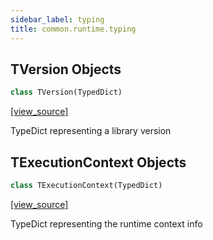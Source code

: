 ```yaml
---
sidebar_label: typing
title: common.runtime.typing
---
```


## TVersion Objects

```python
class TVersion(TypedDict)
```

[[view_source]](https://github.com/dlt-hub/dlt/blob/f0690715274590fc4cacf1165e3661aaa7af1c15/dlt/common/runtime/typing.py#L22)

TypeDict representing a library version

## TExecutionContext Objects

```python
class TExecutionContext(TypedDict)
```

[[view_source]](https://github.com/dlt-hub/dlt/blob/f0690715274590fc4cacf1165e3661aaa7af1c15/dlt/common/runtime/typing.py#L29)

TypeDict representing the runtime context info

